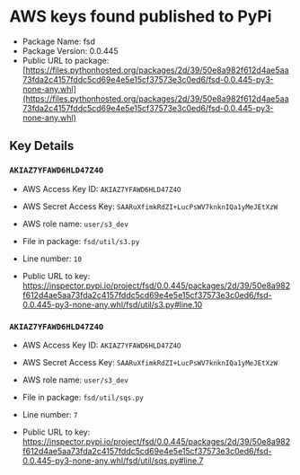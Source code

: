# AWS keys found published to PyPi

* Package Name: fsd
* Package Version: 0.0.445
* Public URL to package: [https://files.pythonhosted.org/packages/2d/39/50e8a982f612d4ae5aa73fda2c4157fddc5cd69e4e5e15cf37573e3c0ed6/fsd-0.0.445-py3-none-any.whl](https://files.pythonhosted.org/packages/2d/39/50e8a982f612d4ae5aa73fda2c4157fddc5cd69e4e5e15cf37573e3c0ed6/fsd-0.0.445-py3-none-any.whl)

## Key Details

### `AKIAZ7YFAWD6HLD47Z4O`

* AWS Access Key ID: `AKIAZ7YFAWD6HLD47Z4O`
* AWS Secret Access Key: `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` 
* AWS role name: `user/s3_dev`
* File in package: `fsd/util/s3.py`
* Line number: `10`

* Public URL to key: https://inspector.pypi.io/project/fsd/0.0.445/packages/2d/39/50e8a982f612d4ae5aa73fda2c4157fddc5cd69e4e5e15cf37573e3c0ed6/fsd-0.0.445-py3-none-any.whl/fsd/util/s3.py#line.10



### `AKIAZ7YFAWD6HLD47Z4O`

* AWS Access Key ID: `AKIAZ7YFAWD6HLD47Z4O`
* AWS Secret Access Key: `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` 
* AWS role name: `user/s3_dev`
* File in package: `fsd/util/sqs.py`
* Line number: `7`

* Public URL to key: https://inspector.pypi.io/project/fsd/0.0.445/packages/2d/39/50e8a982f612d4ae5aa73fda2c4157fddc5cd69e4e5e15cf37573e3c0ed6/fsd-0.0.445-py3-none-any.whl/fsd/util/sqs.py#line.7


